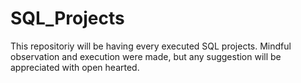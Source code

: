 # SQL_Projects
This repositoriy will be having every executed SQL projects.
Mindful observation and execution were made, but any suggestion will be appreciated with open hearted.
